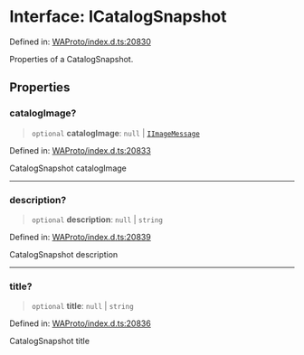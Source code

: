 # Interface: ICatalogSnapshot

Defined in: [WAProto/index.d.ts:20830](https://github.com/Riders004/Tv/blob/3d6aaf6f3efb499dc9d0ca82bb24083bb45a8478/WAProto/index.d.ts#L20830)

Properties of a CatalogSnapshot.

## Properties

### catalogImage?

> `optional` **catalogImage**: `null` \| [`IImageMessage`](../../../interfaces/IImageMessage.md)

Defined in: [WAProto/index.d.ts:20833](https://github.com/Riders004/Tv/blob/3d6aaf6f3efb499dc9d0ca82bb24083bb45a8478/WAProto/index.d.ts#L20833)

CatalogSnapshot catalogImage

***

### description?

> `optional` **description**: `null` \| `string`

Defined in: [WAProto/index.d.ts:20839](https://github.com/Riders004/Tv/blob/3d6aaf6f3efb499dc9d0ca82bb24083bb45a8478/WAProto/index.d.ts#L20839)

CatalogSnapshot description

***

### title?

> `optional` **title**: `null` \| `string`

Defined in: [WAProto/index.d.ts:20836](https://github.com/Riders004/Tv/blob/3d6aaf6f3efb499dc9d0ca82bb24083bb45a8478/WAProto/index.d.ts#L20836)

CatalogSnapshot title
